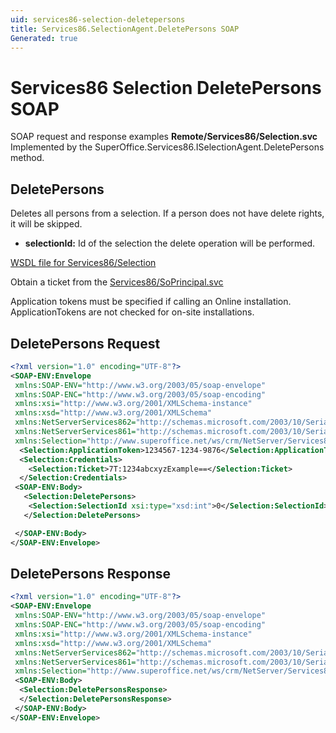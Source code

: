 ```yaml
---
uid: services86-selection-deletepersons
title: Services86.SelectionAgent.DeletePersons SOAP
Generated: true
---
```


# Services86 Selection DeletePersons SOAP

SOAP request and response examples **Remote/Services86/Selection.svc**
Implemented by the <see cref="M:SuperOffice.Services86.ISelectionAgent.DeletePersons">SuperOffice.Services86.ISelectionAgent.DeletePersons</see> method.

## DeletePersons

Deletes all persons from a selection. If a person does not have delete rights, it will be skipped.

* **selectionId:** Id of the selection the delete operation will be performed.



[WSDL file for Services86/Selection](../Services86-Selection.md)

Obtain a ticket from the [Services86/SoPrincipal.svc](../SoPrincipal/index.md)

Application tokens must be specified if calling an Online installation. ApplicationTokens are not checked for on-site installations.

## DeletePersons Request

```xml
<?xml version="1.0" encoding="UTF-8"?>
<SOAP-ENV:Envelope
 xmlns:SOAP-ENV="http://www.w3.org/2003/05/soap-envelope"
 xmlns:SOAP-ENC="http://www.w3.org/2003/05/soap-encoding"
 xmlns:xsi="http://www.w3.org/2001/XMLSchema-instance"
 xmlns:xsd="http://www.w3.org/2001/XMLSchema"
 xmlns:NetServerServices862="http://schemas.microsoft.com/2003/10/Serialization/Arrays"
 xmlns:NetServerServices861="http://schemas.microsoft.com/2003/10/Serialization/"
 xmlns:Selection="http://www.superoffice.net/ws/crm/NetServer/Services86">
  <Selection:ApplicationToken>1234567-1234-9876</Selection:ApplicationToken>
  <Selection:Credentials>
    <Selection:Ticket>7T:1234abcxyzExample==</Selection:Ticket>
  </Selection:Credentials>
 <SOAP-ENV:Body>
   <Selection:DeletePersons>
    <Selection:SelectionId xsi:type="xsd:int">0</Selection:SelectionId>
   </Selection:DeletePersons>

 </SOAP-ENV:Body>
</SOAP-ENV:Envelope>

```


## DeletePersons Response

```xml
<?xml version="1.0" encoding="UTF-8"?>
<SOAP-ENV:Envelope
 xmlns:SOAP-ENV="http://www.w3.org/2003/05/soap-envelope"
 xmlns:SOAP-ENC="http://www.w3.org/2003/05/soap-encoding"
 xmlns:xsi="http://www.w3.org/2001/XMLSchema-instance"
 xmlns:xsd="http://www.w3.org/2001/XMLSchema"
 xmlns:NetServerServices862="http://schemas.microsoft.com/2003/10/Serialization/Arrays"
 xmlns:NetServerServices861="http://schemas.microsoft.com/2003/10/Serialization/"
 xmlns:Selection="http://www.superoffice.net/ws/crm/NetServer/Services86">
 <SOAP-ENV:Body>
  <Selection:DeletePersonsResponse>
  </Selection:DeletePersonsResponse>
 </SOAP-ENV:Body>
</SOAP-ENV:Envelope>

```

